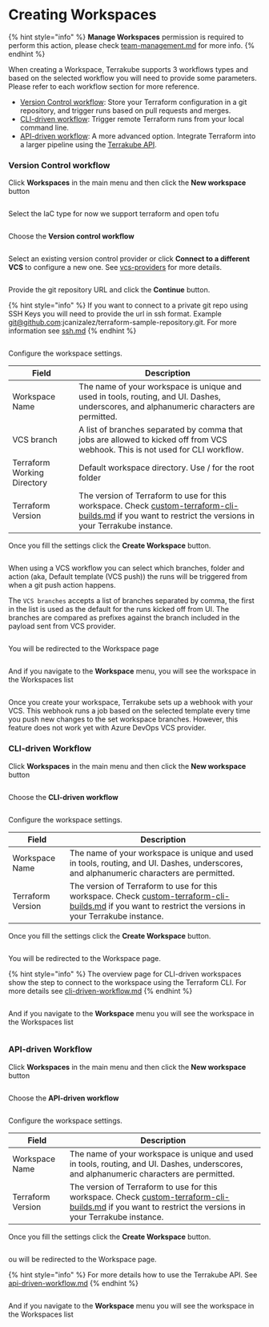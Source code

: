 # Creating Workspaces

{% hint style="info" %}
**Manage Workspaces** permission is required to perform this action, please check [team-management.md](../organizations/team-management.md "mention") for more info.
{% endhint %}

When creating a Workspace, Terrakube supports 3 workflows types and based on the selected workflow you will need to provide some parameters. Please refer to each workflow section for more reference.

* [Version Control workflow](creating-workspaces.md#version-control-workflow): Store your Terraform configuration in a git repository, and trigger runs based on pull requests and merges.
* [CLI-driven workflow](creating-workspaces.md#cli-driven-workflow): Trigger remote Terraform runs from your local command line.
* [API-driven workflow](creating-workspaces.md#api-driven-workflow): A more advanced option. Integrate Terraform into a larger pipeline using the [Terrakube API](../../api/getting-started.md).

### Version Control workflow

Click **Workspaces** in the main menu and then click the **New workspace** button

<figure><img src="../../.gitbook/assets/image (297).png" alt=""><figcaption></figcaption></figure>

Select the IaC type for now we support terraform and open tofu

<figure><img src="../../.gitbook/assets/image (65).png" alt=""><figcaption></figcaption></figure>

Choose the **Version control workflow**

<figure><img src="../../.gitbook/assets/image (319).png" alt=""><figcaption></figcaption></figure>

Select an existing version control provider or click **Connect to a different VCS** to configure a new one. See [vcs-providers](../vcs-providers/ "mention") for more details.

<figure><img src="../../.gitbook/assets/image (294).png" alt=""><figcaption></figcaption></figure>

Provide the git repository URL and click the **Continue** button.

{% hint style="info" %}
If you want to connect to a private git repo using SSH Keys you will need to provide the url in ssh format. Example git@github.com:jcanizalez/terraform-sample-repository.git. For more information see [ssh.md](../vcs-providers/ssh.md "mention")
{% endhint %}

<figure><img src="../../.gitbook/assets/image (317).png" alt=""><figcaption></figcaption></figure>

Configure the workspace settings.

| Field                       | Description                                                                                                                                                                                                                            |
| --------------------------- | -------------------------------------------------------------------------------------------------------------------------------------------------------------------------------------------------------------------------------------- |
| Workspace Name              | The name of your workspace is unique and used in tools, routing, and UI. Dashes, underscores, and alphanumeric characters are permitted.                                                                                               |
| VCS branch                  | A list of branches separated by comma that jobs are allowed to kicked off from VCS webhook. This is not used for CLI workflow.                                                                                                         |
| Terraform Working Directory | Default workspace directory. Use / for the root folder                                                                                                                                                                                 |
| Terraform Version           | The version of Terraform to use for this workspace. Check [custom-terraform-cli-builds.md](../../getting-started/deployment/custom-terraform-cli-builds.md "mention") if you want to restrict the versions in your Terrakube instance. |

Once you fill the settings click the **Create Workspace** button.

<figure><img src="../../.gitbook/assets/workspace-settings-vcs.png" alt=""><figcaption></figcaption></figure>

When using a VCS workflow you can select which branches, folder and action (aka, Default template (VCS push)) the runs will be triggered from when a git push action happens.

The `VCS branches` accepts a list of branches separated by comma, the first in the list is used as the default for the runs kicked off from UI. The branches are compared as prefixes against the branch included in the payload sent from VCS provider.

<figure><img src="../../.gitbook/assets/image (63).png" alt=""><figcaption></figcaption></figure>

You will be redirected to the Workspace page

<figure><img src="../../.gitbook/assets/image (184).png" alt=""><figcaption></figcaption></figure>

And if you navigate to the **Workspace** menu, you will see the workspace in the Workspaces list

<figure><img src="../../.gitbook/assets/image (299).png" alt=""><figcaption></figcaption></figure>

Once you create your workspace, Terrakube sets up a webhook with your VCS. This webhook runs a job based on the selected template every time you push new changes to the set workspace branches. However, this feature does not work yet with Azure DevOps VCS provider.

### CLI-driven Workflow

Click **Workspaces** in the main menu and then click the **New workspace** button

<figure><img src="../../.gitbook/assets/image (303).png" alt=""><figcaption></figcaption></figure>

Choose the **CLI-driven workflow**

<figure><img src="../../.gitbook/assets/image (316).png" alt=""><figcaption></figcaption></figure>

Configure the workspace settings.

| Field             | Description                                                                                                                                                                                                                            |
| ----------------- | -------------------------------------------------------------------------------------------------------------------------------------------------------------------------------------------------------------------------------------- |
| Workspace Name    | The name of your workspace is unique and used in tools, routing, and UI. Dashes, underscores, and alphanumeric characters are permitted.                                                                                               |
| Terraform Version | The version of Terraform to use for this workspace. Check [custom-terraform-cli-builds.md](../../getting-started/deployment/custom-terraform-cli-builds.md "mention") if you want to restrict the versions in your Terrakube instance. |

Once you fill the settings click the **Create Workspace** button.

<figure><img src="../../.gitbook/assets/image (174).png" alt=""><figcaption></figcaption></figure>

You will be redirected to the Workspace page.

{% hint style="info" %}
The overview page for CLI-driven workspaces show the step to connect to the workspace using the Terraform CLI. For more details see [cli-driven-workflow.md](cli-driven-workflow.md "mention")
{% endhint %}

<figure><img src="../../.gitbook/assets/image (258).png" alt=""><figcaption></figcaption></figure>

And if you navigate to the **Workspace** menu you will see the workspace in the Workspaces list

<figure><img src="../../.gitbook/assets/image (293).png" alt=""><figcaption></figcaption></figure>

### API-driven Workflow

Click **Workspaces** in the main menu and then click the **New workspace** button

<figure><img src="../../.gitbook/assets/image (297).png" alt=""><figcaption></figcaption></figure>

Choose the **API-driven workflow**

<figure><img src="../../.gitbook/assets/image (208).png" alt=""><figcaption></figcaption></figure>

Configure the workspace settings.

| Field             | Description                                                                                                                                                                                                                            |
| ----------------- | -------------------------------------------------------------------------------------------------------------------------------------------------------------------------------------------------------------------------------------- |
| Workspace Name    | The name of your workspace is unique and used in tools, routing, and UI. Dashes, underscores, and alphanumeric characters are permitted.                                                                                               |
| Terraform Version | The version of Terraform to use for this workspace. Check [custom-terraform-cli-builds.md](../../getting-started/deployment/custom-terraform-cli-builds.md "mention") if you want to restrict the versions in your Terrakube instance. |

Once you fill the settings click the **Create Workspace** button.

<figure><img src="../../.gitbook/assets/image (218).png" alt=""><figcaption></figcaption></figure>

ou will be redirected to the Workspace page.

{% hint style="info" %}
For more details how to use the Terrakube API. See [api-driven-workflow.md](api-driven-workflow.md "mention")
{% endhint %}

<figure><img src="../../.gitbook/assets/image (291).png" alt=""><figcaption></figcaption></figure>

And if you navigate to the **Workspace** menu you will see the workspace in the Workspaces list

<figure><img src="../../.gitbook/assets/image (162).png" alt=""><figcaption></figcaption></figure>
